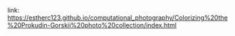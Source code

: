link: https://estherc123.github.io/computational_photography/Colorizing%20the%20Prokudin-Gorskii%20photo%20collection/index.html
